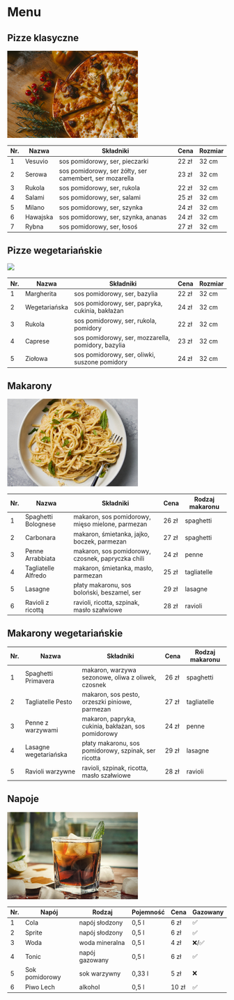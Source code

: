 # Menu

## Pizze klasyczne
<img src="images/cheese-pizza.jpg" width=300>

| Nr. | Nazwa    | Składniki                                                 | Cena  | Rozmiar |
|----|----------|-----------------------------------------------------------|-------|---------|
| 1  | Vesuvio  | sos pomidorowy, ser, pieczarki                            | 22 zł | 32 cm   |
| 2  | Serowa   | sos pomidorowy, ser żółty, ser camembert, ser mozarella   | 23 zł | 32 cm   | 
| 3  | Rukola   | sos pomidorowy, ser, rukola                               | 22 zł | 32 cm   |
| 4  | Salami   | sos pomidorowy, ser, salami                               | 25 zł | 32 cm   | 
| 5  | Milano   | sos pomidorowy, ser, szynka                               | 24 zł | 32 cm   |
| 6  | Hawajska | sos pomidorowy, ser, szynka, ananas                       | 24 zł | 32 cm   |
| 7  | Rybna    | sos pomidorowy, ser, łosoś                                | 27 zł | 32 cm   |

## Pizze wegetariańskie
<img src="images/arugula-pizza.jpg" width=300>

| Nr. | Nazwa       | Składniki                                           | Cena  | Rozmiar |
|-----|-------------|-----------------------------------------------------|-------|---------|
| 1   | Margherita  | sos pomidorowy, ser, bazylia                       | 22 zł | 32 cm   |
| 2   | Wegetariańska| sos pomidorowy, ser, papryka, cukinia, bakłażan   | 24 zł | 32 cm   |
| 3   | Rukola      | sos pomidorowy, ser, rukola, pomidory              | 22 zł | 32 cm   |
| 4   | Caprese     | sos pomidorowy, ser, mozzarella, pomidory, bazylia | 23 zł | 32 cm   |
| 5   | Ziołowa     | sos pomidorowy, ser, oliwki, suszone pomidory      | 24 zł | 32 cm   |

## Makarony 
<img src="images/pasta.jpg" width=300>

| Nr.| Nazwa              | Składniki                                                | Cena  | Rodzaj makaronu |
|----|--------------------|----------------------------------------------------------|-------|-----------------|
| 1  | Spaghetti Bolognese| makaron, sos pomidorowy, mięso mielone, parmezan         | 26 zł | spaghetti       |
| 2  | Carbonara           | makaron, śmietanka, jajko, boczek, parmezan             | 27 zł | spaghetti       |
| 3  | Penne Arrabbiata    | makaron, sos pomidorowy, czosnek, papryczka chili       | 24 zł | penne           |
| 4  | Tagliatelle Alfredo | makaron, śmietanka, masło, parmezan                     | 25 zł | tagliatelle     |
| 5  | Lasagne             | płaty makaronu, sos boloński, beszamel, ser             | 29 zł | lasagne         |
| 6  | Ravioli z ricottą   | ravioli, ricotta, szpinak, masło szałwiowe              | 28 zł | ravioli         |

## Makarony wegetariańskie

| Nr. | Nazwa               | Składniki                                                 | Cena  | Rodzaj makaronu |
|-----|---------------------|-----------------------------------------------------------|-------|-----------------|
| 1   | Spaghetti Primavera  | makaron, warzywa sezonowe, oliwa z oliwek, czosnek        | 26 zł | spaghetti       |
| 2   | Tagliatelle Pesto    | makaron, sos pesto, orzeszki piniowe, parmezan            | 27 zł | tagliatelle     |
| 3   | Penne z warzywami    | makaron, papryka, cukinia, bakłażan, sos pomidorowy       | 24 zł | penne           |
| 4   | Lasagne wegetariańska| płaty makaronu, sos pomidorowy, szpinak, ser ricotta      | 29 zł | lasagne         |
| 5   | Ravioli warzywne     | ravioli, szpinak, ricotta, masło szałwiowe               | 28 zł | ravioli         |

## Napoje
<img src="images/cola.jpg" width=300>

| Nr.| Napój            | Rodzaj         | Pojemność | Cena | Gazowany |
|----|------------------|----------------|-----------|------|----------|
| 1  | Cola             | napój słodzony | 0,5 l     | 6 zł | ✅       |
| 2  | Sprite           | napój słodzony | 0,5 l     | 6 zł | ✅       |
| 3  | Woda             | woda mineralna | 0,5 l     | 4 zł | ❌/✅    |
| 4  | Tonic            | napój gazowany | 0,5 l     | 6 zł | ✅       |
| 5  | Sok pomidorowy   | sok warzywny   | 0,33 l    | 5 zł | ❌       |
| 6  | Piwo Lech        | alkohol        | 0,5 l     | 10 zł | ✅      |
